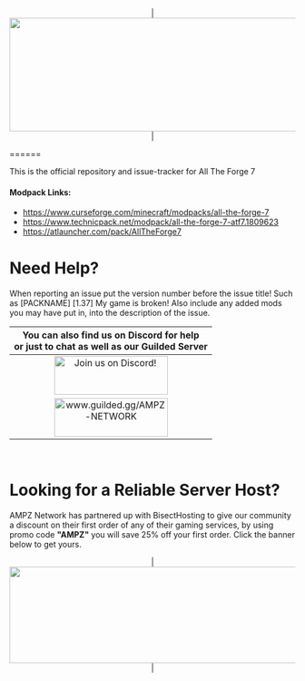 <p align="center">
| <img src="https://www.bisecthosting.com/images/CF/All_The_Forge_6/BH_ATF6_Header.png" alt="Get your server today!"  width="1920" height="200"></a>|
</p>
======

This is the official repository and issue-tracker for All The Forge 7
    
#### Modpack Links: 
+ https://www.curseforge.com/minecraft/modpacks/all-the-forge-7 
+ https://www.technicpack.net/modpack/all-the-forge-7-atf7.1809623
+ https://atlauncher.com/pack/AllTheForge7
  
Need Help?
======
When reporting an issue put the version number before the issue title! Such as [PACKNAME] [1.37] My game is broken! Also include any added mods you may have put in, into the description of the issue. 
 

|You can also find us on Discord for help<br>or just to chat as well as our Guilded Server|
|:------------:|
|<a href="https://discord.gg/enrpMDd"><img src="https://discordapp.com/assets/fc0b01fe10a0b8c602fb0106d8189d9b.png" alt="Join us on Discord!"  width="200" height="68"></a>|
|<a href="https://www.guilded.gg/AMPZ-NETWORK"><img src="https://i.imgur.com/YQ9B9Eg.png" alt="www.guilded.gg/AMPZ-NETWORK"  width="200" height="68"></a>|
<br>

Looking for a Reliable Server Host?
======
AMPZ Network has partnered up with BisectHosting to give our community a discount on their first order of any of their gaming services, by using promo code **"AMPZ"** you will save 25% off your first order. Click the banner below to get yours. 

<p align="center">
| <a href="https://bisecthosting.com/AMPZ"><img src="https://www.bisecthosting.com/images/CF/All_The_Forge_6/BH_ATF6_PromoCard.png" alt="Get your server today!"  width="1920" height="170"></a>|
</p>
